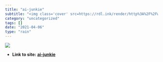 ```yaml
---
title: "ai-junkie"
subtitle: "<img class='cover' src=https://rdl.ink/render/http%3A%2F%2Fwww.ai-junkie.com>"
category: "uncategorized"
tags: []
date: "2021-04-06"
type: "rain"
---
```

<img class="cover" src=https://rdl.ink/render/http%3A%2F%2Fwww.ai-junkie.com>


* **Link to site:** **[ai-junkie](http://www.ai-junkie.com)**
